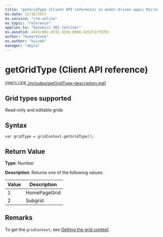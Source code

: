 ```yaml
---
title: "getGridType (Client API reference) in model-driven apps| MicrosoftDocs"
ms.date: 11/10/2017
ms.service: "crm-online"
ms.topic: "reference"
applies_to: "Dynamics 365 (online)"
ms.assetid: a441c08c-df32-433e-b666-4253f2cf878c
author: "KumarVivek"
ms.author: "kvivek"
manager: "amyla"
---
```

# getGridType (Client API reference)



[!INCLUDE[./includes/getGridType-description.md](./includes/getGridType-description.md)]

## Grid types supported

Read-only and editable grids

## Syntax

`var gridType = gridContext.getGridType();`

## Return Value

**Type**: Number

**Description**: Returns one of the following values:

|Value |Description |
|--|--|
|1|HomePageGrid|
|2|Subgrid|

## Remarks

To get the `gridContext`, see [Getting the grid context](../../grids.md#bkmk_gridcontext). 


